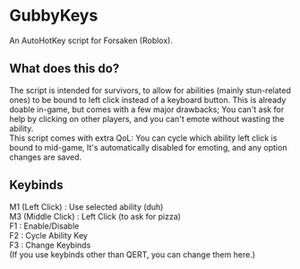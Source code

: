 # GubbyKeys
An AutoHotKey script for Forsaken (Roblox).

## What does this do?
The script is intended for survivors, to allow for abilities (mainly stun-related ones) to be bound to left click instead of a keyboard button. This is already doable in-game, but comes with a few major drawbacks; You can't ask for help by clicking on other players, and you can't emote without wasting the ability.\
This script comes with extra QoL: You can cycle which ability left click is bound to mid-game, It's automatically disabled for emoting, and any option changes are saved.

## Keybinds
M1 (Left Click) : Use selected ability (duh)\
M3 (Middle Click) : Left Click (to ask for pizza)\
F1 : Enable/Disable\
F2 : Cycle Ability Key\
F3 : Change Keybinds\
  (If you use keybinds other than QERT, you can change them here.)
